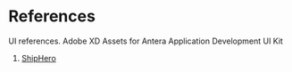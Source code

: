 # References
UI references. Adobe XD Assets for Antera Application Development UI Kit

1. [ShipHero](https://shiphero.com/)
